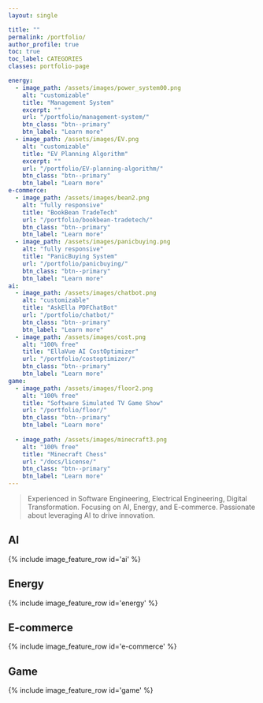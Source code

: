 ```yaml
---  
layout: single

title: ""  
permalink: /portfolio/  
author_profile: true  
toc: true
toc_label: CATEGORIES
classes: portfolio-page

energy:  
  - image_path: /assets/images/power_system00.png  
    alt: "customizable"  
    title: "Management System"  
    excerpt: ""  
    url: "/portfolio/management-system/"  
    btn_class: "btn--primary"
    btn_label: "Learn more"
  - image_path: /assets/images/EV.png  
    alt: "customizable"  
    title: "EV Planning Algorithm"  
    excerpt: ""
    url: "/portfolio/EV-planning-algorithm/"
    btn_class: "btn--primary"
    btn_label: "Learn more"
e-commerce:  
  - image_path: /assets/images/bean2.png  
    alt: "fully responsive"  
    title: "BookBean TradeTech"   
    url: "/portfolio/bookbean-tradetech/"  
    btn_class: "btn--primary"
    btn_label: "Learn more"
  - image_path: /assets/images/panicbuying.png  
    alt: "fully responsive"  
    title: "PanicBuying System"   
    url: "/portfolio/panicbuying/"  
    btn_class: "btn--primary"
    btn_label: "Learn more"
ai:  
  - image_path: /assets/images/chatbot.png  
    alt: "customizable"  
    title: "AskElla PDFChatBot"   
    url: "/portfolio/chatbot/"  
    btn_class: "btn--primary"
    btn_label: "Learn more"
  - image_path: /assets/images/cost.png  
    alt: "100% free"  
    title: "EllaVue AI CostOptimizer"   
    url: "/portfolio/costoptimizer/" 
    btn_class: "btn--primary"
    btn_label: "Learn more"
game:  
  - image_path: /assets/images/floor2.png  
    alt: "100% free"  
    title: "Software Simulated TV Game Show"   
    url: "/portfolio/floor/"  
    btn_class: "btn--primary"
    btn_label: "Learn more"
   
  - image_path: /assets/images/minecraft3.png  
    alt: "100% free"  
    title: "Minecraft Chess"   
    url: "/docs/license/" 
    btn_class: "btn--primary"
    btn_label: "Learn more" 
---  
```


> Experienced in Software Engineering, Electrical Engineering, Digital Transformation. Focusing on AI, Energy, and E-commerce. Passionate about leveraging AI to drive innovation.

## AI
{% include image_feature_row id='ai' %}

## Energy
{% include image_feature_row id='energy' %}

## E-commerce
{% include image_feature_row id='e-commerce' %}

## Game
{% include image_feature_row id='game' %}
    


